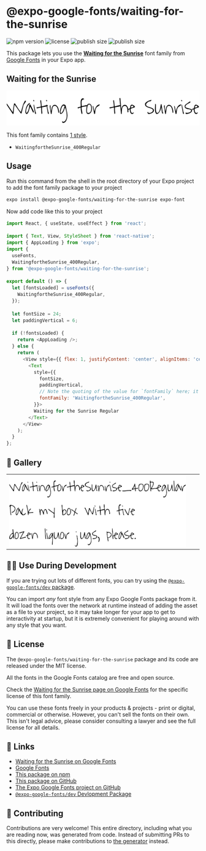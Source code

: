 # @expo-google-fonts/waiting-for-the-sunrise

![npm version](https://flat.badgen.net/npm/v/@expo-google-fonts/waiting-for-the-sunrise)
![license](https://flat.badgen.net/github/license/expo/google-fonts)
![publish size](https://flat.badgen.net/packagephobia/install/@expo-google-fonts/waiting-for-the-sunrise)
![publish size](https://flat.badgen.net/packagephobia/publish/@expo-google-fonts/waiting-for-the-sunrise)

This package lets you use the [**Waiting for the Sunrise**](https://fonts.google.com/specimen/Waiting+for+the+Sunrise) font family from [Google Fonts](https://fonts.google.com/) in your Expo app.

## Waiting for the Sunrise

![Waiting for the Sunrise](./font-family.png)

This font family contains [1 style](#-gallery).

- `WaitingfortheSunrise_400Regular`

## Usage

Run this command from the shell in the root directory of your Expo project to add the font family package to your project
```sh
expo install @expo-google-fonts/waiting-for-the-sunrise expo-font
```

Now add code like this to your project
```js
import React, { useState, useEffect } from 'react';

import { Text, View, StyleSheet } from 'react-native';
import { AppLoading } from 'expo';
import {
  useFonts,
  WaitingfortheSunrise_400Regular,
} from '@expo-google-fonts/waiting-for-the-sunrise';

export default () => {
  let [fontsLoaded] = useFonts({
    WaitingfortheSunrise_400Regular,
  });

  let fontSize = 24;
  let paddingVertical = 6;

  if (!fontsLoaded) {
    return <AppLoading />;
  } else {
    return (
      <View style={{ flex: 1, justifyContent: 'center', alignItems: 'center' }}>
        <Text
          style={{
            fontSize,
            paddingVertical,
            // Note the quoting of the value for `fontFamily` here; it expects a string!
            fontFamily: 'WaitingfortheSunrise_400Regular',
          }}>
          Waiting for the Sunrise Regular
        </Text>
      </View>
    );
  }
};

```

## 🔡 Gallery


||||
|-|-|-|
|![WaitingfortheSunrise_400Regular](./WaitingfortheSunrise_400Regular.ttf.png)||||


## 👩‍💻 Use During Development

If you are trying out lots of different fonts, you can try using the [`@expo-google-fonts/dev` package](https://github.com/expo/google-fonts/tree/master/font-packages/dev#readme).

You can import *any* font style from any Expo Google Fonts package from it. It will load the fonts
over the network at runtime instead of adding the asset as a file to your project, so it may take longer
for your app to get to interactivity at startup, but it is extremely convenient
for playing around with any style that you want.

## 📖 License

The `@expo-google-fonts/waiting-for-the-sunrise` package and its code are released under the MIT license.

All the fonts in the Google Fonts catalog are free and open source.

Check the [Waiting for the Sunrise page on Google Fonts](https://fonts.google.com/specimen/Waiting+for+the+Sunrise) for the specific license of this font family.

You can use these fonts freely in your products & projects - print or digital, commercial or otherwise. However, you can't sell the fonts on their own. This isn't legal advice, please consider consulting a lawyer and see the full license for all details.

## 🔗 Links

- [Waiting for the Sunrise on Google Fonts](https://fonts.google.com/specimen/Waiting+for+the+Sunrise)
- [Google Fonts](https://fonts.google.com/)
- [This package on npm](https://www.npmjs.com/package/@expo-google-fonts/waiting-for-the-sunrise)
- [This package on GitHub](https://github.com/expo/google-fonts/tree/master/font-packages/waiting-for-the-sunrise)
- [The Expo Google Fonts project on GitHub](https://github.com/expo/google-fonts)
- [`@expo-google-fonts/dev` Devlopment Package](https://github.com/expo/google-fonts/tree/master/font-packages/dev)

## 🤝 Contributing

Contributions are very welcome! This entire directory, including what you are reading now, was generated from code. Instead of submitting PRs to this directly, please make contributions to [the generator](https://github.com/expo/google-fonts/tree/master/packages/generator) instead.
